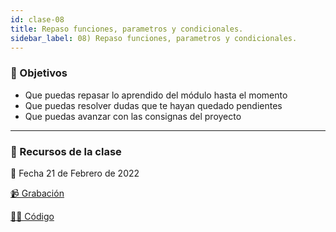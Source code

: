 ```yaml
---
id: clase-08
title: Repaso funciones, parametros y condicionales.
sidebar_label: 08) Repaso funciones, parametros y condicionales.
---
```


### 🏁 Objetivos

- Que puedas repasar lo aprendido del módulo hasta el momento
- Que puedas resolver dudas que te hayan quedado pendientes
- Que puedas avanzar con las consignas del proyecto

---

### 🚀 Recursos de la clase

📆 Fecha 21 de Febrero de 2022

[📹 Grabación](https://us02web.zoom.us/rec/share/oyAKvyuAkv85nPaD9qMJz1WIwxF-8xnLuyS1IwiqBC9ys9ylQzzKOq-U_gyDaFUX.8j3aJMeHeH_ER0MC?startTime=1645481060000)

[👩‍💻 Código](https://github.com/adrianmdp/12va-ada-frontend/tree/master/modulo-3/practica)
